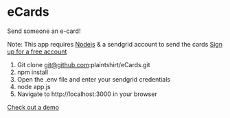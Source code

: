 eCards
========

Send someone an e-card!

Note: This app requires <a href='http://nodejs.org'>Nodejs</a> & a sendgrid account to send the cards <a href='https://sendgrid.com'>Sign up for a free account</a>

1. Git clone git@github.com:plaintshirt/eCards.git
2. npm install
3. Open the .env file and enter your sendgrid credentials
4. node app.js
5. Navigate to http://localhost:3000 in your browser 


<a href='https://ecardsio.herokuapp.com'>Check out a demo</a>
